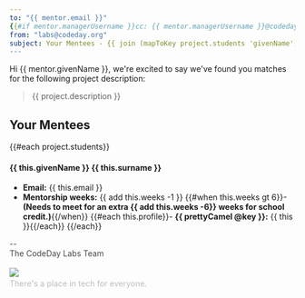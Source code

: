 ```yaml
---
to: "{{ mentor.email }}"
{{#if mentor.managerUsername }}cc: {{ mentor.managerUsername }}@codeday.org{{/if}}
from: "labs@codeday.org"
subject: Your Mentees - {{ join (mapToKey project.students 'givenName') ', ' }}
---
```


Hi {{ mentor.givenName }}, we're excited to say we've found you matches for the following project description:

<blockquote>{{ project.description }}</blockquote>

## Your Mentees

{{#each project.students}}
#### {{ this.givenName }} {{ this.surname }}

- **Email:** {{ this.email }}
- **Mentorship weeks:** {{ add this.weeks -1 }}
{{#when this.weeks gt 6}}- **(Needs to meet for an extra {{ add this.weeks -6}} weeks for school credit.)**{{/when}}
{{#each this.profile}}- **{{ prettyCamel @key }}:** {{ this }}{{/each}}
{{/each}}


<div>
<div style="color: #484848;">--<br />The CodeDay Labs Team</div>
<div><br /><img src="https://f1.codeday.org/logo.png" /><a style="color: #bdbdbd; text-decoration: none;" href="https://www.youtube.com/watch?v=GKNBurEnGow" target="_blank" rel="noopener noreferrer"><br />There's a place in tech for everyone.</a><a style="color: #bdbdbd; text-decoration: none;" href="https://www.youtube.com/watch?v=GKNBurEnGow" target="_blank" rel="noopener noreferrer"><br /></a></div>
</div>
